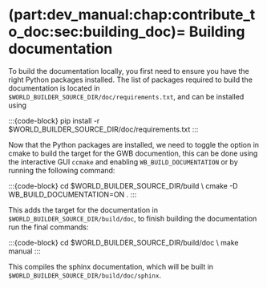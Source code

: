 (part:dev_manual:chap:contribute_to_doc:sec:building_doc)=
Building documentation
=========================

To build the documentation locally, you first need to ensure you have the right Python packages installed. The list of packages required to build the documentation is located in `$WORLD_BUILDER_SOURCE_DIR/doc/requirements.txt`, and can be installed using 

:::{code-block}
pip install -r $WORLD_BUILDER_SOURCE_DIR/doc/requirements.txt
:::

Now that the Python packages are installed, we need to toggle the option in cmake to build the target for the GWB documention, this can be done using the interactive GUI `ccmake` and enabling `WB_BUILD_DOCUMENTATION` or by running the following command:

:::{code-block}
cd $WORLD_BUILDER_SOURCE_DIR/build \\
cmake -D WB_BUILD_DOCUMENTATION=ON .
:::

This adds the target for the documentation in `$WORLD_BUILDER_SOURCE_DIR/build/doc`, to finish building the documentation run the final commands:

:::{code-block}
cd $WORLD_BUILDER_SOURCE_DIR/build/doc \\
make manual
:::

This compiles the sphinx documentation, which will be built in  `$WORLD_BUILDER_SOURCE_DIR/build/doc/sphinx`.
